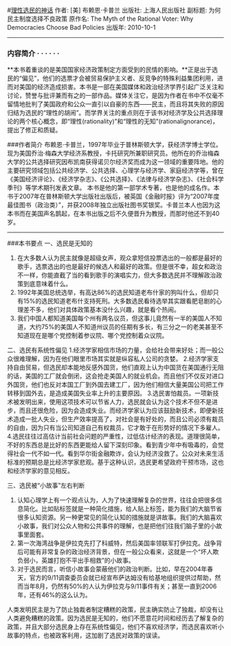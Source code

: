 #[理性选民的神话](https://book.douban.com/subject/5348296/)
作者:  [美] 布赖恩·卡普兰
出版社: 上海人民出版社
副标题: 为何民主制度选择不良政策
原作名: The Myth of the Rational Voter: Why Democracies Choose Bad Policies
出版年: 2010-10-1
***
### 内容简介  · · · · · ·
**本书着重谈的是美国国家经济政策制定方面受到的民情的影响。**正是出于选民的“偏见”，他们的选票才会被贸易保护主义者、反竞争的特殊利益集团利用，进而对美国的经济造成损害。本书是一部在美国媒体和政治经济学界引起广泛关注和讨论，赞誉与批评兼而有之的一部作品。媒体关注它，是因为作者在书中不仅毫不留情地批判了美国政府和公众一直引以自豪的东西——民主，而且将其失败的原因归结为选民的“理性的胡闹”。而学界关注的重点则在于该书对经济学及公共选择理论的两个核心概念，即“理性(rationality)”和“理性的无知”(rationalignorance)，提出了修正和质疑。

###作者简介 
布赖恩·卡普兰，1997年毕业于普林斯顿大学，获经济学博士学位。现为美国乔治·梅森大学经济系教授，卡托研究所兼职研究员。他所在的乔治梅森大学的公共选择研究因布凯南获得诺贝尔经济奖而成为这一领域的重要阵地。他的主要研究领域包括公共经济学、公共选择、心理学与经济学、家庭经济学等，曾在《美国经济评论》、《经济学杂志》、《公共选择》、《法律与经济学杂志》、《社会科学季刊》等学术期刊发表文章。
本书是他的第一部学术专著，也是他的成名作。本书于2007年在普林斯顿大学出版社出版后，被英国《金融时报》评为“2007年度最佳图书（政治类）”，并获2008年独立出版社图书奖银奖。卡普兰本人也因为这本书而在美国声名鹊起，在本书出版之后不久便晋升为教授，而那时他还不到40岁。
***
###本书要点
一、选民是无知的
1. 在大多数人认为民主就像是超级女声，观众拿短信投票选出的一般都是最好的歌手，选票选出的也是最好的候选人和最好的政策。但是很不幸，超女和政治不一样，你能直截了当的看到歌手的演唱实力，但大多数选民并不理解政治政策到底意味着什么。
2. 1992年美国总统选举，有高达86%的选民知道老布什家的狗叫什么，但却只有15%的选民知道老布什支持死刑。大多数选民看待选举其实跟看肥皂剧的心理差不多，他们对具体政策基本没什么兴趣，就是看个热闹。
3. 我们中国人都知道美国每个州有两名议员，但这事儿竟然有一半的美国人不知道，大约75%的美国人不知道州议员的任期有多长，有三分之一的老美甚至不知道现在是哪个党控制着参议院、哪个党控制着众议院。

二、选民有系统性偏见
1.经济学家相信市场的力量，会给社会带来好处；而一般公众很难理解，因为在他们眼里市场其实就是纵容私人公司的贪婪。
2.经济学家支持自由贸易，但选民却本能地反感外国货，他们直观上认为中国货在美国通行无阻的话，美国的工厂就会倒闭，这会抢走美国人的就业机会。而且他们不仅反对进口外国货，他们也反对本国工厂到外国去建工厂，因为他们相信大量美国公司把工作转移到国外去，是造成美国失业率上升的主要原因。
3.选民害怕裁员。一项新技术被发明出来，使用这项技术可以节省人力，选民就会认为这个技术不但不是进步，而且还很危险，因为会造成失业。而经济学家认为应该鼓励新技术，即便新技术造成一批人失业，但生产效率提高了，对社会是有好处的，而且公司必须有裁员的自由，因为只有当公司知道自己有权裁员，它才敢于在形势好的情况下多雇人。
4.选民往往过高估计当前社会问题的严重性，过低估计经济的表现。道理很简单，不好的东西总是比好的东西更能给人留下深刻印象。看到青少年中有吸毒的，会觉得社会一代不如一代。看到华尔街金融欺诈，会认为经济没救了。公众对未来生活标准的预期总是比经济学家悲观。基于这种认识，选民更希望政府干预市场，这也和经济学家的意见相反。

三、选民被“小故事”左右判断
1. 认知心理学上有一个观点认为，人为了快速理解复杂的世界，往往会把很多信息简化。比如贴标签就是一种简化措施，给人贴上标签，能为我们的大脑节省很多认知资源。另一种更常见的简化认知的措施就是讲故事。我们的大脑喜欢小故事，我们对公众人物和公共事件的理解，也是把他们往我们脑子里的小故事里面套。
2. 第一次海湾战争是伊拉克先打了科威特，然后美国率领联军打伊拉克。战争背后可能有非常复杂的政治经济背景，但在一般公众看来，这就是一个“坏人欺负弱小，英雄打抱不平出手相救”的小故事。
3. 对于选民而言，听信小故事会蒙蔽他们的政治判断。比如，早在2004年春天，官方的9/11调查委员会就已经宣布萨达姆没有给基地组织提供过帮助，然而当年8月，仍然有50%的人认为伊拉克与9/11事件有关；甚至一直到2006年，还有46%的这么认为。
 
人类发明民主是为了防止独裁者制定糟糕的政策，民主确实防止了独裁，却没有让人类避免糟糕的政策。因为选民是无知的，他们不愿意花时间和经历去了解复杂的政策，并且大部分选民身上存在系统性偏见，他们不喜欢经济学，而选民喜欢听小故事的特点，也被政客利用，这加剧了选民对政策的误读。
 

